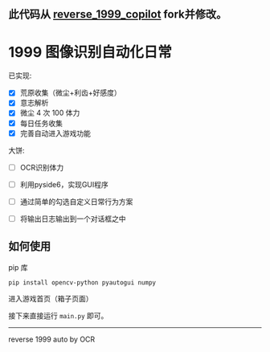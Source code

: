 ## 此代码从 [reverse_1999_copilot](https://github.com/BrackRat/reverse_1999_copilot.git) fork并修改。


# 1999 图像识别自动化日常

已实现:
- [x] 荒原收集（微尘+利齿+好感度）
- [x] 意志解析
- [x] 微尘 4 次 100 体力
- [x] 每日任务收集
- [x] 完善自动进入游戏功能

大饼:
- [ ] OCR识别体力
- [ ] 利用pyside6，实现GUI程序
- [ ] 通过简单的勾选自定义日常行为方案
- [ ] 将输出日志输出到一个对话框之中


## 如何使用
pip 库
```shell
pip install opencv-python pyautogui numpy
```

进入游戏首页（箱子页面）

接下来直接运行 `main.py` 即可。
***

reverse 1999 auto by OCR